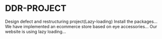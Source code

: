 # DDR-PROJECT
Design defect and restructuring project(Lazy-loading)
Install the packages...
We have implemented an ecommerce store based on eye accessories...
Our website is using lazy loading...
